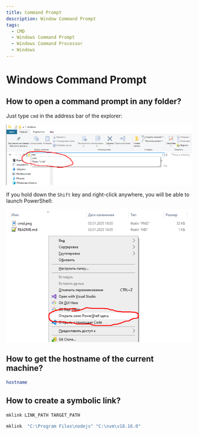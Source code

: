 ```yaml
---
title: Command Prompt
description: Window Command Prompt
tags:
  - CMD
  - Windows Command Prompt
  - Windows Command Processor
  - Windows
---
```


# Windows Command Prompt

## How to open a command prompt in any folder?

Just type `cmd` in the address bar of the explorer:

![cmd](cmd.png)

If you hold down the `Shift` key and right-click anywhere, you will be able to launch PowerShell:

![PowerShell](powershell.png)

## How to get the hostname of the current machine?

```bash
hostname
```

## How to create a symbolic link?

```bash title="Syntax"
mklink LINK_PATH TARGET_PATH
```

```bash title="Example"
mklink  "C:\Program Files\nodejs" "C:\nvm\v18.16.0" 
```
